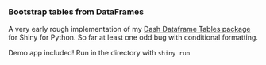 ### Bootstrap tables from DataFrames

A very early rough implementation of my [Dash Dataframe Tables package](https://github.com/astrowonk/dash_dataframe_table) for Shiny for Python. So far at least one odd bug with conditional formatting.

Demo app included! Run in the directory with `shiny run`


